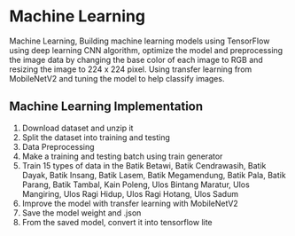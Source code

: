 # Machine Learning
Machine Learning, Building machine learning models using TensorFlow using deep learning CNN algorithm, optimize the model and preprocessing the image data by changing the base color of each image to RGB and resizing the image to 224 x 224 pixel. Using transfer learning from MobileNetV2 and tuning the model to help classify images.
## Machine Learning Implementation
1. Download dataset and unzip it
2. Split the dataset into training and testing
3. Data Preprocessing
4. Make a training and testing batch using train generator
5. Train 15 types of data in the Batik Betawi, Batik Cendrawasih, Batik Dayak, Batik Insang, Batik Lasem, Batik Megamendung, Batik Pala, Batik Parang, Batik Tambal, Kain Poleng, Ulos Bintang Maratur, Ulos Mangiring, Ulos Ragi Hidup, Ulos Ragi Hotang, Ulos Sadum
6. Improve the model with transfer learning with MobileNetV2
7. Save the model weight and .json
8. From the saved model, convert it into tensorflow lite
